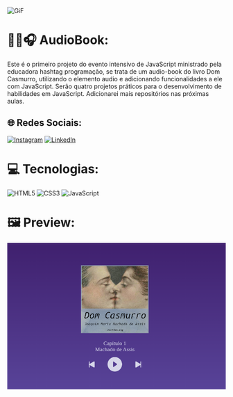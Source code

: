 ![GiF](https://miro.medium.com/v2/resize:fit:440/1*_pRsePRha-TYvmi4k2Yxvg.gif)
# 📕🎶🎧 AudioBook:
Este é o primeiro projeto do evento intensivo de JavaScript ministrado pela educadora hashtag programação, se trata de um audio-book do livro Dom Casmurro, utilizando o elemento audio e adicionando funcionalidades a ele com JavaScript. Serão quatro projetos práticos para o desenvolvimento de habilidades em JavaScript. Adicionarei mais repositórios nas próximas aulas.


## 🌐 Redes Sociais:
[![Instagram](https://img.shields.io/badge/Instagram-%23E4405F.svg?logo=Instagram&logoColor=white)](https://instagram.com/fabricio_ribeiro22) [![LinkedIn](https://img.shields.io/badge/LinkedIn-%230077B5.svg?logo=linkedin&logoColor=white)](www.linkedin.com/in/fabricio-da-silva-ribeiro-8b5a12206) 

# 💻 Tecnologias:
![HTML5](https://img.shields.io/badge/html5-%23E34F26.svg?style=for-the-badge&logo=html5&logoColor=white) ![CSS3](https://img.shields.io/badge/css3-%231572B6.svg?style=for-the-badge&logo=css3&logoColor=white) ![JavaScript](https://img.shields.io/badge/javascript-%23323330.svg?style=for-the-badge&logo=javascript&logoColor=%23F7DF1E) 

# 🖼️ Preview: 
![preview](/images/preview.png)





